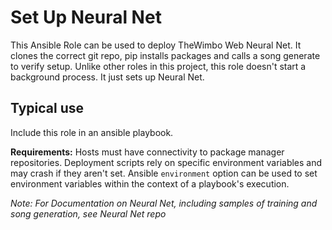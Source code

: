 # Set Up Neural Net
This Ansible Role can be used to deploy TheWimbo Web Neural Net. It clones the correct git repo, pip installs packages and calls a song generate to verify setup. Unlike other roles in this project, this role doesn't start a background process. It just sets up Neural Net.

## Typical use
Include this role in an ansible playbook.

**Requirements:**
Hosts must have connectivity to package manager repositories.
Deployment scripts rely on specific environment variables and may crash if they aren't set.
Ansible `environment`  option can be used to set environment variables within the context of a playbook's execution.

_Note: For Documentation on Neural Net, including samples of training and song generation, see Neural Net repo_